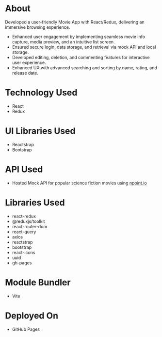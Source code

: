# About
Developed a user-friendly Movie App with React/Redux, delivering an immersive browsing experience.

- Enhanced user engagement by implementing seamless movie info capture, media preview, and an intuitive list screen.
- Ensured secure login, data storage, and retrieval via mock API and local storage.
- Developed editing, deletion, and commenting features for interactive user experience.
- Enhanced UX with advanced searching and sorting by name, rating, and release date.

# Technology Used
- React
- Redux

# UI Libraries Used
- Reactstrap
- Bootstrap

# API Used
- Hosted Mock API for popular science fiction movies using <a href="https://www.npoint.io/" target="_blank">npoint.io</a>

# Libraries Used
- react-redux
- @reduxjs/toolkit
- react-router-dom
- react-query
- axios
- reactstrap
- bootstrap
- react-icons
- uuid
- gh-pages

# Module Bundler
- Vite

# Deployed On
- GitHub Pages
